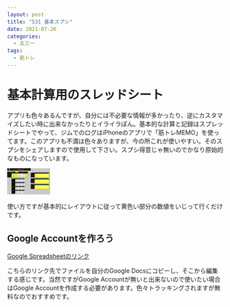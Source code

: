 ```yaml
---
layout: post
title: "531 基本スプシ"
date: 2021-07-26
categories:
  - 五三一
tags:
  - 筋トレ
---
```


# 基本計算用のスレッドシート
アプリも色々あるんですが、自分には不必要な情報が多かったり、逆にカスタマイズしたい時に出来なかったりとイライラぽん。基本的な計算と記録はスプレッドシートでやって、ジムでのログはiPhoneのアプリで「筋トレMEMO」を使ってます。このアプリも不満は色々ありますが、今の所これが使いやすい。そのスプシをシェアしますので使用して下さい。スプシ得意じゃ無いのでかなり原始的なものになっています。

<a href="/assets/531/531spreadsheet.png"><img src="/assets/531/531spreadsheet.png" width="100" /> </a>

使い方ですが基本的にレイアウトに従って黄色い部分の数値をいじって行くだけです。

## Google Accountを作ろう
[Google Spreadsheetのリンク](https://docs.google.com/spreadsheets/d/1I6cR2FZ5Mj6HP2oVwwk-SFrNyXrzOygNknMMJK75SeA/copy#gid=455480314)

こちらのリンク先でファイルを自分のGoogle Docsにコピーし、そこから編集する感じです。当然ですがGoogle Accountが無いと出来ないので使いたい場合はGoogle Accountを作成する必要があります。色々トラッキングされますが無料なのでおすすめです。
